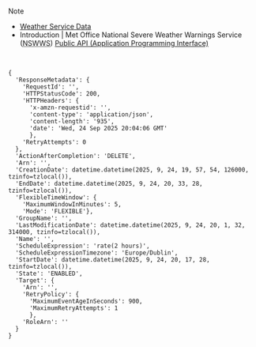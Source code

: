 <br>

> [!NOTE]
> * [Weather Service Data](https://www.metoffice.gov.uk/binaries/content/assets/metofficegovuk/pdf/data/pwms_nswws.pdf)
> * Introduction | Met Office National Severe Weather Warnings Service (<abbr title="National Severe Weather Warnings Service">NSWWS</abbr>) [Public API (Application Programming Interface)](https://metoffice.github.io/nswws-public-api/)

<br>

```shell
{
  'ResponseMetadata': {
    'RequestId': '', 
    'HTTPStatusCode': 200, 
    'HTTPHeaders': {
      'x-amzn-requestid': '', 
      'content-type': 'application/json', 
      'content-length': '935', 
      'date': 'Wed, 24 Sep 2025 20:04:06 GMT'
      }, 
    'RetryAttempts': 0
  }, 
  'ActionAfterCompletion': 'DELETE', 
  'Arn': '', 
  'CreationDate': datetime.datetime(2025, 9, 24, 19, 57, 54, 126000, tzinfo=tzlocal()), 
  'EndDate': datetime.datetime(2025, 9, 24, 20, 33, 28, tzinfo=tzlocal()), 
  'FlexibleTimeWindow': {
    'MaximumWindowInMinutes': 5, 
    'Mode': 'FLEXIBLE'}, 
  'GroupName': '', 
  'LastModificationDate': datetime.datetime(2025, 9, 24, 20, 1, 32, 314000, tzinfo=tzlocal()), 
  'Name': '', 
  'ScheduleExpression': 'rate(2 hours)', 
  'ScheduleExpressionTimezone': 'Europe/Dublin', 
  'StartDate': datetime.datetime(2025, 9, 24, 20, 17, 28, tzinfo=tzlocal()), 
  'State': 'ENABLED', 
  'Target': {
    'Arn': '', 
    'RetryPolicy': {
      'MaximumEventAgeInSeconds': 900, 
      'MaximumRetryAttempts': 1
      }, 
    'RoleArn': ''
  }
}
```

<br>
<br>

<br>
<br>

<br>
<br>

<br>
<br>